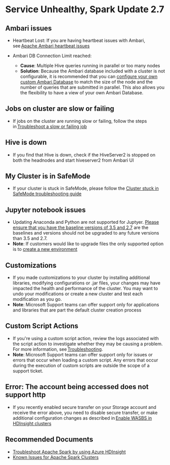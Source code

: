 <properties
    pageTitle="Service Unhealthy Spark Update 2.7"
    description="Service Unhealthy Spark Update 2.7"
    service="microsoft.hdinsight"
    resource="clusters"
    authors="v-miegge"
    ms.author="jaserano"
    displayOrder=""
    articleId="44469f33-c07e-4566-a098-2268afdebd8a"
    supportTopicIds="32636497"
    resourceTags=""
    productPesIds="15078"
    cloudEnvironments="public"
 />

# Service Unhealthy, Spark Update 2.7

## Ambari issues

* Heartbeat Lost: If you are having heartbeat issues with Ambari, see [Apache Ambari heartbeat issues](https://docs.microsoft.com/azure/hdinsight/hadoop/apache-ambari-troubleshoot-heartbeat-issues)
* Ambari DB Connection Limit reached:

  * **Cause**: Multiple Hive queries running in parallel or too many nodes
  * **Solution**: Because the Ambari database included with a cluster is not configurable, it is recommended that you can [configure your own custom Ambari Database](https://docs.microsoft.com//azure/hdinsight/hdinsight-custom-ambari-db) to match the size of the node and the number of queries that are submitted in parallel. This also allows you the flexibility to have a view of your own Ambari Database.

## Jobs on cluster are slow or failing

* If jobs on the cluster are running slow or failing, follow the steps in [Troubleshoot a slow or failing job](https://docs.microsoft.com/azure/hdinsight/hdinsight-troubleshoot-failed-cluster)

## Hive is down

* If you find that Hive is down, check if the HiveServer2 is stopped on both the headnodes and start hiveserver2 from Ambari UI

## My Cluster is in SafeMode

* If your cluster is stuck in SafeMode, please follow the [Cluster stuck in SafeMode troubleshooting guide](https://docs.microsoft.com//azure/hdinsight/hadoop/hdinsight-hdfs-troubleshoot-safe-mode)

## Jupyter notebook issues

* Updating Anaconda and Python are not supported for Juptyer. [Please ensure that you have the baseline versions of 3.5 and 2.7](https://docs.microsoft.com//azure/hdinsight/spark/apache-spark-python-package-installation#understand-default-python-installation) are the baselines and versions should not be upgraded to any future versions than 3.5 and 2.7.
* **Note**: If customers would like to upgrade files the only supported option is to [create a new environment](https://github.com/MicrosoftDocs/azure-docs/blob/master/articles/hdinsight/spark/apache-spark-python-package-installation.md)

## Customizations

* If you made customizations to your cluster by installing additional libraries, modifying configurations or .jar files, your changes may have impacted the health and performance of the cluster. You may want to undo your modifications or create a new cluster and test each modification as you go.
* **Note**: Microsoft Support teams can offer support only for applications and libraries that are part the default cluster creation process

## Custom Script Actions

* If you're using a custom script action, review the logs associated with the script action to investigate whether they may be causing a problem. For more information, see [Troubleshooting](https://docs.microsoft.com/azure/hdinsight/hdinsight-hadoop-customize-cluster-linux#troubleshooting).
* **Note**: Microsoft Support teams can offer support only for issues or errors that occur when loading a custom script. Any errors that occur during the execution of custom scripts are outside the scope of a support ticket.

## Error: The account being accessed does not support http

* If you recently enabled secure transfer on your Storage account and receive the error above, you need to disable secure transfer, or make additional configuration changes as described in [Enable WASBS in HDInsight clusters](https://hdinsight.github.io/hdfs/wasbs-common-problems-regarding-to-wasbs.html)

## **Recommended Documents**

* [Troubleshoot Apache Spark by using Azure HDInsight](https://docs.microsoft.com/azure/hdinsight/spark/apache-troubleshoot-spark)
* [Known Issues for Apache Spark Clusters](https://docs.microsoft.com/azure/hdinsight/spark/apache-spark-known-issues)
